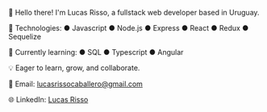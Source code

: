 👋 Hello there! I'm Lucas Risso, a fullstack web developer based in Uruguay.

🚀 Technologies: 
  ● Javascript
  ● Node.js
  ● Express
  ● React
  ● Redux
  ● Sequelize

📕 Currently learning:
  ● SQL
  ● Typescript
  ● Angular

💡 Eager to learn, grow, and collaborate.

📧 Email: lucasrissocaballero@gmail.com

🌐 LinkedIn: [Lucas Risso](https://www.linkedin.com/in/lucas-risso-897a05261/)
